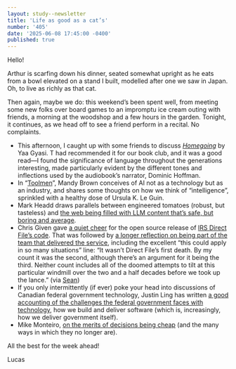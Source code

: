 ```yaml
---
layout: study--newsletter
title: 'Life as good as a cat’s'
number: '405'
date: '2025-06-08 17:45:00 -0400'
published: true
---
```


Hello!

Arthur is scarfing down his dinner, seated somewhat upright as he eats from a bowl elevated on a stand I built, modelled after one we saw in Japan. Oh, to live as richly as that cat.

Then again, maybe we do: this weekend’s been spent well, from meeting some new folks over board games to an impromptu ice cream outing with friends, a morning at the woodshop and a few hours in the garden. Tonight, it continues, as we head off to see a friend perform in a recital. No complaints.

- This afternoon, I caught up with some friends to discuss [_Homegoing_](https://en.wikipedia.org/wiki/Homegoing_(Gyasi_novel)) by Yaa Gyasi. T had recommended it for our book club, and it was a good read—I found the significance of language throughout the generations interesting, made particularly evident by the different tones and inflections used by the audiobook’s narrator, Dominic Hoffman.
- In “[Toolmen](https://aworkinglibrary.com/writing/toolmen)”, Mandy Brown conceives of AI not as a technology but as an industry, and shares some thoughts on how we think of “intelligence”, sprinkled with a healthy dose of Ursula K. Le Guin.
- Mark Headd draws parallels between engineered tomatoes (robust, but tasteless) and [the web being filled with LLM content that’s safe, but boring and average](https://civic.io/2025/06/05/the-great-flavorless-web/). 
- Chris Given gave [a quiet cheer](https://chrisgiven.com/2025/05/direct-file-on-github/) for the open source release of [IRS Direct File’s code](https://github.com/IRS-Public/direct-file). That was followed by [a longer reflection on being part of the team that delivered the service](https://chrisgiven.com/2025/06/saying-goodbye/), including the excellent “this could apply in so many situations” line: “It wasn’t Direct File’s first death. By my count it was the second, although there’s an argument for it being the third. Neither count includes all of the doomed attempts to tilt at this particular windmill over the two and a half decades before we took up the lance.” (via [Sean](https://sboots.ca))
- If you only intermittently (if ever) poke your head into discussions of Canadian federal government technology, Justin Ling has written [a good accounting of the challenges the federal government faces with technology](https://thewalrus.ca/ottawa-tech-strategy-is-broken/), how we build and deliver software (which is, increasingly, how we deliver government itself).
- Mike Monteiro, [on the merits of decisions being cheap](https://buttondown.com/monteiro/archive/how-to-live-off-the-rails/) (and the many ways in which they no longer are).

All the best for the week ahead!

Lucas
